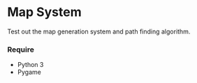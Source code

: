 # Map System

Test out the map generation system and path finding algorithm.

### Require
- Python 3
- Pygame